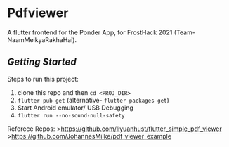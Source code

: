 # Pdfviewer

A flutter frontend for the Ponder App, for FrostHack 2021 (Team- NaamMeikyaRakhaHai).

## _Getting Started_

Steps to run this project:
1. clone this repo and then `cd <PROJ_DIR>`
2. `flutter pub get`  (alternative-  `flutter packages get`)
3. Start Android emulator/ USB Debugging
3. `flutter run --no-sound-null-safety`

Referece Repos:
    >https://github.com/liyuanhust/flutter_simple_pdf_viewer
    >https://github.com/JohannesMilke/pdf_viewer_example
